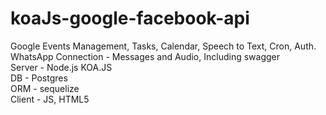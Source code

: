 # koaJs-google-facebook-api
Google Events Management, Tasks, Calendar, Speech to Text, Cron, Auth. WhatsApp Connection - Messages and Audio, Including swagger<br />
Server - Node.js KOA.JS<br />
DB - Postgres <br />
ORM - sequelize<br />
Client - JS, HTML5

